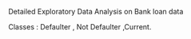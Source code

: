 Detailed Exploratory Data Analysis on Bank loan data

Classes : Defaulter , Not Defaulter ,Current.
